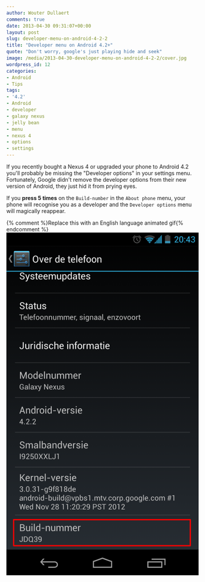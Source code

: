 ```yaml
---
author: Wouter Dullaert
comments: true
date: 2013-04-30 09:31:07+00:00
layout: post
slug: developer-menu-on-android-4-2-2
title: "Developer menu on Android 4.2+"
quote: "Don't worry, google's just playing hide and seek"
image: /media/2013-04-30-developer-menu-on-android-4-2-2/cover.jpg
wordpress_id: 12
categories:
- Android
- Tips
tags:
- '4.2'
- Android
- developer
- galaxy nexus
- jelly bean
- menu
- nexus 4
- options
- settings
---
```

If you recently bought a Nexus 4 or upgraded your phone to Android 4.2 you'll probably be missing the "Developer options" in your settings menu.
Fortunately, Google didn't remove the developer options from their new version of Android, they just hid it from prying eyes.

If you **press 5 times** on the `Build-number` in the `About phone` menu, your phone will recognise you as a developer and the `Developer options` menu will magically reappear.

{% comment %}Replace this with an English language animated gif{% endcomment %}
[![About Phone Menu](/media/2013-04-30-developer-menu-on-android-4-2-2/about_phone_menu.png)](/media/2013-04-30-developer-menu-on-android-4-2-2/about_phone_menu.png)
